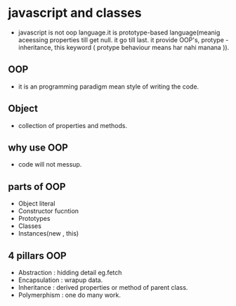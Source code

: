 # javascript and classes

- javascript is not oop language.it is prototype-based language(meanig aceessing properties till get null. it go till last. it provide OOP's, protype - inheritance, this keyword ( protype behaviour means har nahi manana )).

## OOP

- it is an programming paradigm mean style of writing the code.

## Object

- collection of properties and methods.

## why use OOP

- code will not messup.

## parts of OOP

- Object literal
- Constructor fucntion
- Prototypes
- Classes
- Instances(new , this)

## 4 pillars OOP

- Abstraction : hidding detail eg.fetch
- Encapsulation : wrapup data.
- Inheritance : derived properties or method of parent class.
- Polymerphism : one do many work.
